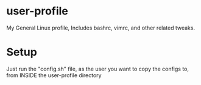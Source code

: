 # user-profile
My General Linux profile, Includes bashrc, vimrc, and other related tweaks.


# Setup
Just run the "config.sh" file, as the user you want to copy the configs to, from INSIDE the user-profile directory
